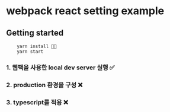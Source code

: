 # webpack react setting example

## Getting started

```
    yarn install 💅🏾
    yarn start
```

### 1. 웹팩을 사용한 local dev server 실행 ✅

### 2. production 환경을 구성 ❌

### 3. typescript를 적용 ❌
